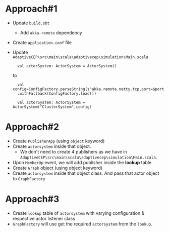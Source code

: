 # Approach#1 #
	
- Update `build.sbt` 
	- Add `akka-remote` dependency
- Create `application.conf` file
- Update `AdaptiveCEP\src\main\scala\adaptivecep\simulation\Main.scala`

	    val actorSystem: ActorSystem = ActorSystem()
	to 
    	
    	val config=ConfigFactory.parseString(s"akka.remote.netty.tcp.port=$port")
    	.withFallback(ConfigFactory.load())
    	
    	val actorSystem: ActorSystem = ActorSystem("ClusterSystem",config)
 
# Approach#2 #

- Create `PublisherApp` (using `object` keyword)
- Create `actorsystem` inside that object. 
	- We don't need to create 4 publishers as we have in `AdaptiveCEP\src\main\scala\adaptivecep\simulation\Main.scala`. 
- Upon `MemberUp` event, we will add publisher inside the **lookup** table
- Create `Graph` object (using object keyword)
- Create `actorsystem` inside that object class. And pass that actor object to `GraphFactory`

# Approach#3 #

- Create `lookup` table of `actorsystem` with varying configuration & respective actor listener class
- `GraphFactory` will use get the required `actorsystem` from the `lookup`.